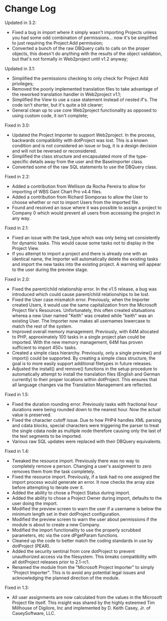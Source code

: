 # Change Log


Updated in 3.2:

*  Fixed a bug in import where it simply wasn't importing Projects unless you had some odd combination of permissions... now it's be simplified to just requiring the Project:Add permission;
*  Converted a bunch of the raw DBQuery calls to calls on the proper objects, this doesn't do anything with the results of the object validation, but that's not formally in Web2project until v1.2 anyway;

Updated in 3.1:

*  Simplified the permissions checking to only check for Project Add privileges;
*  Removed the poorly implemented translation files to take advantage of the reworked translation handler in Web2project v1.1;
*  Simplified the View to use a case statement instead of nested if's.  The code isn't shorter, but it's quite a bit clearer;
*  General clean up to use core Web2project functionality as opposed to using custom code, it isn't complete;

Fixed in 3.0:

*  Updated the Project Importer to support Web2project.  In the process, backwards compatibility with dotProject was lost.  This is a known condition and is not considered an issue or bug, it is a design decision and will not be reversed or reconsidered.
*  Simplified the class structure and encapsulated more of the type-specific details away from the user and the BaseImporter class.
*  Converted some of the raw SQL statements to use the DBQuery class.

Fixed in 2.2:

*  Added a contribution from Wellison da Rocha Pereira to allow for importing of WBS Gant Chart Pro v4.4 files.
*  Added a contribution from Richard Siomporas to allow the User to choose whether or not to import Users from the imported file.
*  Found and resolved an issue where it was possible to assign a project to Company 0 which would prevent all users from accessing the project in any way.

Fixed in 2.1:

*  Fixed an issue with the task_type which was only being set consistently for dynamic tasks.  This would cause some tasks not to display in the Project View.
*  If you attempt to import a project and there is already one with an identical name, the Importer will automatically delete the existing tasks and import the new tasks into the existing project.  A warning will appear to the user during the preview stage.

Fixed in 2.0:

*  Fixed the parent/child relationship error.  In the v1.5 release, a bug was introduced which could cause parent/child relationships to be lost.
*  Fixed the User case mismatch error.  Previously, when the Importer created Users, it would use the same capitalization from the Microsoft Project file's Resources.  Unfortunately, this often created sitatuations wherea a new User named "Keith" was created while "keith" was an existing User.  The Importer now makes all usernames lowercase to match the rest of the system.
*  Improved overall memory management.  Previously, with 64M allocated to PHP, approximately 100 tasks in a single project plan could be imported.  With the new memory management, 64M has proven sufficient to import 450+ tasks.
*  Created a simple class hierarchy.  Previously, only a single preview() and import() could be supported.  By creating a simple class structure, the goal is to more easily support additional filetypes in future releases.
*  Adjusted the install() and remove() functions in the setup procedure to automatically attempt to install the translation files (English and German currently) to their proper locations within dotProject.  This ensures that all language changes via the Translation Management are reflected.

Fixed in 1.5:

*  Fixed the duration rounding error.  Previously tasks with fractional hour durations were being rounded down to the nearest hour.  Now the actual value is preserved.
*  Fixed the character cutoff issue.  Due to how PHP4 handles XML parsing and cdata blocks, special characters were triggering the parser to treat the single cdata node as multiple node therefore causing only the last of the text segments to be imported.
*  Various raw SQL updates were replaced with their DBQuery equivalents.

Fixed in 1.4:

*  Tweaked the resource import.  Previously there was no way to completely remove a person.  Changing a user's assignment to zero removes them from the task completely.
*  Fixed the resource import.  Previously, if a task had no one assigned the import process would generate an error.  It now checks the array size before attempting to iterate over it.
*  Added the ability to chose a Project Status during import.
*  Added the ability to chose a Project Owner during import, defaults to the user doing the import.
*  Modified the preview screen to warn the user if a username is below the minimum length set in their dotProject configuration.
*  Modified the preview screen to warn the user about permissions if the module is about to create a new Company.
*  Modified the import functionality to use the properly scrubbed parameters, etc via the core dPgetParam functions.
*  Cleaned up the code to better match the coding standards in use by dotProject (PEAR).
*  Added the security sentinal from core dotProject to prevent unauthorized access via the filesystem.  This breaks compatibility with all dotProject releases prior to 2.1-rc1.
*  Renamed the module from the "Microsoft Project Importer" to simply "Project Importer".  This is to avoid any potential legal issues and acknowledging the planned direction of the module.

Fixed in 1.3:

*  All user assignments are now calculated from the values in the Microsoft Project file itself.  This insight was shared by the highly esteemed Tim Millhouse of Digilore, Inc and implemented by D. Keith Casey, Jr. of CaseySoftware, LLC.